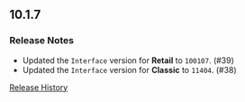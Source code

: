 ## 10.1.7

### Release Notes

- Updated the `Interface` version for **Retail** to `100107`. (#39)
- Updated the `Interface` version for **Classic** to `11404`. (#38)

[Release History](https://github.com/SFX-WoW/Masque_LiteStep/wiki/History)
